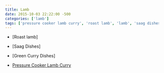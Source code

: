 ```yaml
---
title: Lamb
date: 2015-10-03 22:22:00 -500
categories: ['lamb']
tags: ['pressure cooker lamb curry', 'roast lamb', 'lamb', 'saag dishes', 'green curry dishes']
---
```


-   [Roast lamb]

-   [Saag Dishes]

-   [Green Curry Dishes]

-   [Pressure Cooker Lamb Curry](http://www.foodnetwork.com/recipes/curried-lamb-stew-recipe.html)

